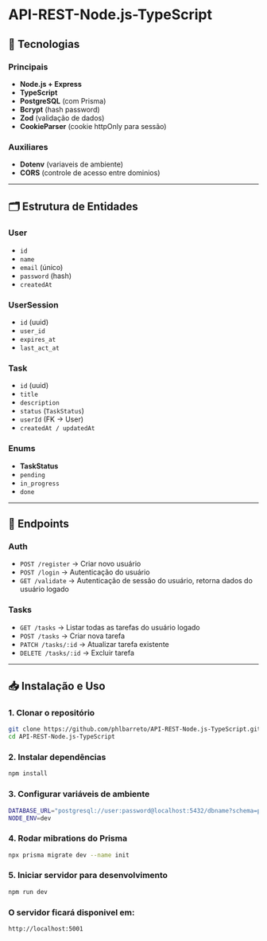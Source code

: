 # API-REST-Node.js-TypeScript

## 🚀 Tecnologias

### Principais

- **Node.js + Express**
- **TypeScript**
- **PostgreSQL** (com Prisma)
- **Bcrypt** (hash password)
- **Zod** (validação de dados)
- **CookieParser** (cookie httpOnly para sessão)

### Auxiliares

- **Dotenv** (variaveis de ambiente)
- **CORS** (controle de acesso entre dominios)

---

## 🗂️ Estrutura de Entidades

### User

- `id`
- `name`
- `email` (único)
- `password` (hash)
- `createdAt`

### UserSession

- `id` (uuid)
- `user_id`
- `expires_at`
- `last_act_at`

### Task

- `id` (uuid)
- `title`
- `description`
- `status` (`TaskStatus`)
- `userId` (FK → User)
- `createdAt / updatedAt`

### Enums

- **TaskStatus**
- `pending`
- `in_progress`
- `done`

---

## 📌 Endpoints

### Auth

- `POST /register` → Criar novo usuário
- `POST /login` → Autenticação do usuário
- `GET /validate` → Autenticação de sessão do usuário, retorna dados do usuário logado

### Tasks

- `GET /tasks` → Listar todas as tarefas do usuário logado
- `POST /tasks` → Criar nova tarefa
- `PATCH /tasks/:id` → Atualizar tarefa existente
- `DELETE /tasks/:id` → Excluir tarefa

---

## 📥 Instalação e Uso

### 1. Clonar o repositório

```bash
git clone https://github.com/phlbarreto/API-REST-Node.js-TypeScript.git
cd API-REST-Node.js-TypeScript
```

### 2. Instalar dependências

```bash
npm install
```

### 3. Configurar variáveis de ambiente

```bash
DATABASE_URL="postgresql://user:password@localhost:5432/dbname?schema=public"
NODE_ENV=dev

```

### 4. Rodar mibrations do Prisma

```bash
npx prisma migrate dev --name init
```

### 5. Iniciar servidor para desenvolvimento

```bash
npm run dev
```

### O servidor ficará disponivel em:

```
http://localhost:5001
```
